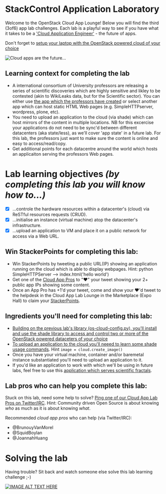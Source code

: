 # StackControl Application Laboratory

Welcome to the OpenStack Cloud App Lounge!  Below you will find the third (3of6) app lab challenges.  Each lab is a playful way to see if you have what it takes to be a ['Cloud Application Engineer'](/cloud-application-engineer.md) - the future of apps. 

Don't forget to [setup your laptop with the OpenStack powered cloud of your choice](/prereq)

![Cloud apps are the future...](https://pbs.twimg.com/media/CuhvImeVYAAP71i.jpg:large)

## Learning context for completing the lab
 - A international consortium of University professors are releasing a series of scientific discoveries which are highly sensitive and likley to be contested (akin to WikiLeaks data, but for the Scientific sector).  You can either use [the app which the professors have created](http://developer.openstack.org/firstapp-shade/introduction.html) or select another app which can host static HTML Web pages (e.g. SimpleHTTPserver, wordpress, plone, etc).
 - You need to upload an application to the cloud (via shade) which can host mirrors of the content in multiple locations.  NB for this excercise your applications do not need to be sync'd between different datacenters (aka state/less), as we'll cover 'app state' in a future lab.  For this lab, the professors just want to make sure the content is online and easy to access/read/copy.
 - Get additional points for each datacentre around the world which hosts an applicaiton serving the professors Web pages.

# Lab learning objectives _(by completing this lab you will know how to...)_
 - [x] ...controle the hardware resources within a datacenter's (cloud) via ReSTful resources requests (CRUD).
 - [x] ...initialise an instance (virtual machine) atop the datacenter's infrastructure.
 - [x] ...upload an application to VM and place it on a public network for access via a Web URL.

## Win StackerPoints for completing this lab:
  - Win StackerPoints by tweeting a public URL(IP) showing an application running on the cloud which is able to display webpages. Hint: python SimpleHTTPServer --> index.html('hello world')
  - Get one of the [Cloud App Pros](https://docs.google.com/presentation/d/1RBtAOjxmUh97fXrJlowvqVNmq2-8FxvBIHx2Dts1Jh8/pub?start=true&loop=true&delayms=1000) to "❤" your tweet showing your 2+ public app IPs showing some content.
  - Once an App Pro has +1'd your tweet, come and show your ❤'d tweet to the helpdesk in the Cloud App Lab Lounge in the Marketplace (Expo Hall) to claim your [StackerPoints](/StackerPoints).

## Ingredients you'll need for completing this lab:
  - [Building on the previous lab's library (os-cloud-config.py), you'll install and use the shade library to access and control two or more of the OpenStack powered dataceters of your choice](https://github.com/openstack-infra/shade)
  - [To upload an application to the cloud you'll neeed to learn some shade usage commands](http://docs.openstack.org/infra/shade/usage.html).  Hint `image = cloud.create_image()`
  - Once you have your virtual machine, container and/or baremetal instance substantiated you'll need to upload an application to it.
  - If you'd like an application to work with which we'll be using in future labs, feel free to use this [application which serves scientific fractals](http://developer.openstack.org/firstapp-shade/introduction.html#complete-code-sample).

## Lab pros who can help you complete this lab:
Stuck on this lab, need some help to solve?  [Ping one of our Cloud App Lab Pros on Twitter/IRC](https://docs.google.com/presentation/d/1RBtAOjxmUh97fXrJlowvqVNmq2-8FxvBIHx2Dts1Jh8/pub?start=true&loop=false&delayms=2000). Hint: Community driven Open Source is about knowing *who* as much as it is about knowing *what*.

Recommended _cloud app pros_ who can help (via Twitter/IRC):
 - @BrunouyVanMorel
 - @SquidBoylan
 - @JoannahHuang
 
# Solving the lab
Having trouble?  Sit back and watch someone else solve this lab learning challenge ;-)

[![IMAGE ALT TEXT HERE](http://img.youtube.com/vi/JyQHoDoypGM/0.jpg)](http://www.youtube.com/watch?v=YOUTUBE_JyQHoDoypGM)

